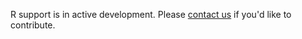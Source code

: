 R support is in active development. Please [contact us](mailto:feedback@quiltdata.io) if you'd like to contribute.